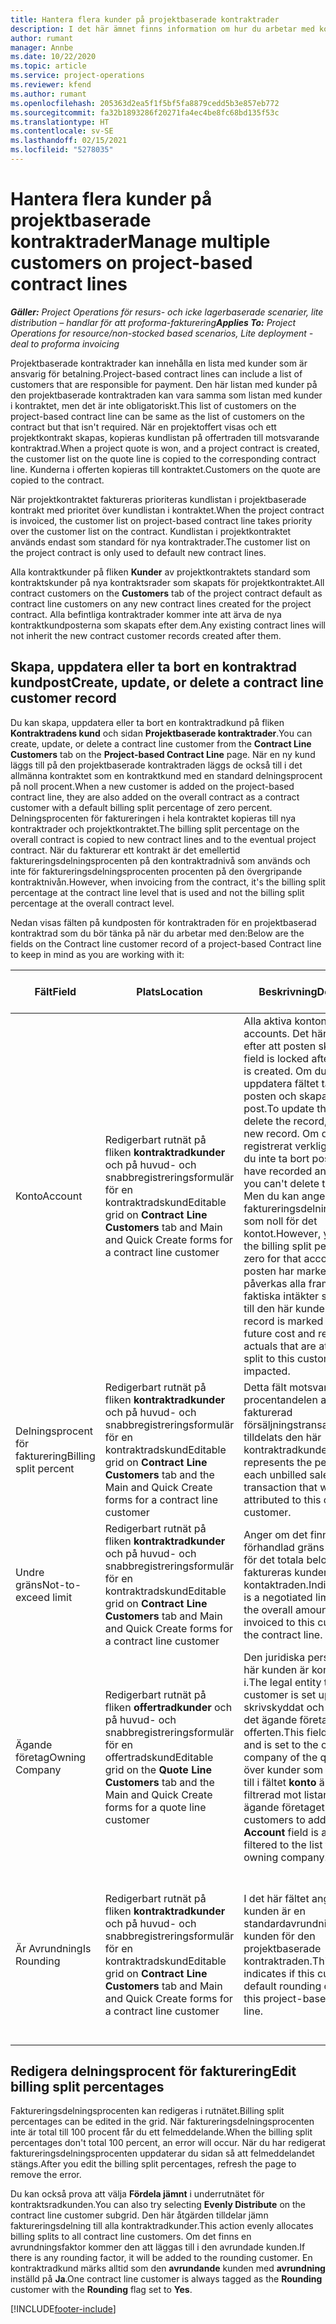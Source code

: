 ```yaml
---
title: Hantera flera kunder på projektbaserade kontraktrader
description: I det här ämnet finns information om hur du arbetar med kontraktrader och kontrakt som innehåller flera kunder.
author: rumant
manager: Annbe
ms.date: 10/22/2020
ms.topic: article
ms.service: project-operations
ms.reviewer: kfend
ms.author: rumant
ms.openlocfilehash: 205363d2ea5f1f5bf5fa8879cedd5b3e857eb772
ms.sourcegitcommit: fa32b1893286f20271fa4ec4be8fc68bd135f53c
ms.translationtype: HT
ms.contentlocale: sv-SE
ms.lasthandoff: 02/15/2021
ms.locfileid: "5278035"
---
```

# <a name="manage-multiple-customers-on-project-based-contract-lines"></a><span data-ttu-id="1e82b-103">Hantera flera kunder på projektbaserade kontraktrader</span><span class="sxs-lookup"><span data-stu-id="1e82b-103">Manage multiple customers on project-based contract lines</span></span>

<span data-ttu-id="1e82b-104">_**Gäller:** Project Operations för resurs- och icke lagerbaserade scenarier, lite distribution – handlar för att proforma-fakturering_</span><span class="sxs-lookup"><span data-stu-id="1e82b-104">_**Applies To:** Project Operations for resource/non-stocked based scenarios, Lite deployment - deal to proforma invoicing_</span></span>

<span data-ttu-id="1e82b-105">Projektbaserade kontraktrader kan innehålla en lista med kunder som är ansvarig för betalning.</span><span class="sxs-lookup"><span data-stu-id="1e82b-105">Project-based contract lines can include a list of customers that are responsible for payment.</span></span> <span data-ttu-id="1e82b-106">Den här listan med kunder på den projektbaserade kontraktraden kan vara samma som listan med kunder i kontraktet, men det är inte obligatoriskt.</span><span class="sxs-lookup"><span data-stu-id="1e82b-106">This list of customers on the project-based contract line can be same as the list of customers on the contract but that isn't required.</span></span> <span data-ttu-id="1e82b-107">När en projektoffert visas och ett projektkontrakt skapas, kopieras kundlistan på offertraden till motsvarande kontraktrad.</span><span class="sxs-lookup"><span data-stu-id="1e82b-107">When a project quote is won, and a project contract is created, the customer list on the quote line is copied to the corresponding contract line.</span></span> <span data-ttu-id="1e82b-108">Kunderna i offerten kopieras till kontraktet.</span><span class="sxs-lookup"><span data-stu-id="1e82b-108">Customers on the quote are copied to the contract.</span></span>

<span data-ttu-id="1e82b-109">När projektkontraktet faktureras prioriteras kundlistan i projektbaserade kontrakt med prioritet över kundlistan i kontraktet.</span><span class="sxs-lookup"><span data-stu-id="1e82b-109">When the project contract is invoiced, the customer list on project-based contract line takes priority over the customer list on the contract.</span></span> <span data-ttu-id="1e82b-110">Kundlistan i projektkontraktet används endast som standard för nya kontraktrader.</span><span class="sxs-lookup"><span data-stu-id="1e82b-110">The customer list on the project contract is only used to default new contract lines.</span></span>

<span data-ttu-id="1e82b-111">Alla kontraktkunder på fliken **Kunder** av projektkontraktets standard som kontraktskunder på nya kontraktsrader som skapats för projektkontraktet.</span><span class="sxs-lookup"><span data-stu-id="1e82b-111">All contract customers on the **Customers** tab of the project contract default as contract line customers on any new contract lines created for the project contract.</span></span> <span data-ttu-id="1e82b-112">Alla befintliga kontraktrader kommer inte att ärva de nya kontraktkundposterna som skapats efter dem.</span><span class="sxs-lookup"><span data-stu-id="1e82b-112">Any existing contract lines will not inherit the new contract customer records created after them.</span></span>

## <a name="create-update-or-delete-a-contract-line-customer-record"></a><span data-ttu-id="1e82b-113">Skapa, uppdatera eller ta bort en kontraktrad kundpost</span><span class="sxs-lookup"><span data-stu-id="1e82b-113">Create, update, or delete a contract line customer record</span></span>

<span data-ttu-id="1e82b-114">Du kan skapa, uppdatera eller ta bort en kontraktradkund på fliken **Kontraktradens kund** och sidan **Projektbaserade kontraktrader**.</span><span class="sxs-lookup"><span data-stu-id="1e82b-114">You can create, update, or delete a contract line customer from the **Contract Line Customers** tab on the **Project-based Contract Line** page.</span></span> <span data-ttu-id="1e82b-115">När en ny kund läggs till på den projektbaserade kontraktraden läggs de också till i det allmänna kontraktet som en kontraktkund med en standard delningsprocent på noll procent.</span><span class="sxs-lookup"><span data-stu-id="1e82b-115">When a new customer is added on the project-based contract line, they are also added on the overall contract as a contract customer with a default billing split percentage of zero percent.</span></span> <span data-ttu-id="1e82b-116">Delningsprocenten för faktureringen i hela kontraktet kopieras till nya kontraktrader och projektkontraktet.</span><span class="sxs-lookup"><span data-stu-id="1e82b-116">The billing split percentage on the overall contract is copied to new contract lines and to the eventual project contract.</span></span> <span data-ttu-id="1e82b-117">När du fakturerar ett kontrakt är det emellertid faktureringsdelningsprocenten på den kontraktradnivå som används och inte för faktureringsdelningsprocenten procenten på den övergripande kontraktnivån.</span><span class="sxs-lookup"><span data-stu-id="1e82b-117">However, when invoicing from the contract, it's the billing split percentage at the contract line level that is used and not the billing split percentage at the overall contract level.</span></span> 

<span data-ttu-id="1e82b-118">Nedan visas fälten på kundposten för kontraktraden för en projektbaserad kontraktrad som du bör tänka på när du arbetar med den:</span><span class="sxs-lookup"><span data-stu-id="1e82b-118">Below are the fields on the Contract line customer record of a project-based Contract line to keep in mind as you are working with it:</span></span>

| <span data-ttu-id="1e82b-119">Fält</span><span class="sxs-lookup"><span data-stu-id="1e82b-119">Field</span></span> | <span data-ttu-id="1e82b-120">Plats</span><span class="sxs-lookup"><span data-stu-id="1e82b-120">Location</span></span> | <span data-ttu-id="1e82b-121">Beskrivning</span><span class="sxs-lookup"><span data-stu-id="1e82b-121">Description</span></span> | <span data-ttu-id="1e82b-122">Inverkan nedströms</span><span class="sxs-lookup"><span data-stu-id="1e82b-122">Downstream impact</span></span> |
| --- | --- | --- | --- |
| <span data-ttu-id="1e82b-123">Konto</span><span class="sxs-lookup"><span data-stu-id="1e82b-123">Account</span></span> | <span data-ttu-id="1e82b-124">Redigerbart rutnät på fliken **kontraktradkunder** och på huvud- och snabbregistreringsformulär för en kontraktradskund</span><span class="sxs-lookup"><span data-stu-id="1e82b-124">Editable grid on **Contract Line Customers** tab and Main and Quick Create forms for a contract line customer</span></span> | <span data-ttu-id="1e82b-125">Alla aktiva konton.</span><span class="sxs-lookup"><span data-stu-id="1e82b-125">All active accounts.</span></span> <span data-ttu-id="1e82b-126">Det här fältet låses efter att posten skapas.</span><span class="sxs-lookup"><span data-stu-id="1e82b-126">This field is locked after the record is created.</span></span> <span data-ttu-id="1e82b-127">Om du vill uppdatera fältet tar du bort posten och skapar en ny post.</span><span class="sxs-lookup"><span data-stu-id="1e82b-127">To update the field, delete the record, and create a new record.</span></span> <span data-ttu-id="1e82b-128">Om du har registrerat verkliga värden kan du inte ta bort posten.</span><span class="sxs-lookup"><span data-stu-id="1e82b-128">If you have recorded any actuals, you can't delete the record.</span></span> <span data-ttu-id="1e82b-129">Men du kan ange en faktureringsdelningsprocenten som noll för det kontot.</span><span class="sxs-lookup"><span data-stu-id="1e82b-129">However, you can mark the billing split percentage as zero for that account.</span></span> <span data-ttu-id="1e82b-130">När posten har markerats som noll påverkas alla framtida och faktiska intäkter som hänförs till den här kunden.</span><span class="sxs-lookup"><span data-stu-id="1e82b-130">When the record is marked as zero, any future cost and revenue actuals that are attributed or split to this customer are impacted.</span></span> | <span data-ttu-id="1e82b-131">När du plockar ett konto från huvudkontolistan för att lägga till och spara dem läggs kontraktradkunden också till som en kontraktkund.</span><span class="sxs-lookup"><span data-stu-id="1e82b-131">When you pick an account from the master list of accounts to add and save them, the contract line customer is also added as a contract customer.</span></span> <span data-ttu-id="1e82b-132">Kontraktradkunder används när fakturor skapas.</span><span class="sxs-lookup"><span data-stu-id="1e82b-132">Contract line customers are used when invoices are generated.</span></span> |
| <span data-ttu-id="1e82b-133">Delningsprocent för fakturering</span><span class="sxs-lookup"><span data-stu-id="1e82b-133">Billing split percent</span></span> | <span data-ttu-id="1e82b-134">Redigerbart rutnät på fliken **kontraktradkunder** och på huvud- och snabbregistreringsformulär för en kontraktradskund</span><span class="sxs-lookup"><span data-stu-id="1e82b-134">Editable grid on **Contract Line Customers** tab and the Main and Quick Create forms for a contract line customer</span></span> | <span data-ttu-id="1e82b-135">Detta fält motsvarar procentandelen av varje fakturerad försäljningstransaktion som tilldelats den här kontraktradkunden.</span><span class="sxs-lookup"><span data-stu-id="1e82b-135">This field represents the percentage of each unbilled sales transaction that will be attributed to this contract line customer.</span></span> | <span data-ttu-id="1e82b-136">Kontraktradkunder och faktureringsdelningsprocent används när faktiska värden skapas efter godkännande och när fakturan har genererats.</span><span class="sxs-lookup"><span data-stu-id="1e82b-136">Contract line customers and billing split percentages are used when actuals are created after approval and when the invoice is generated.</span></span> |
| <span data-ttu-id="1e82b-137">Undre gräns</span><span class="sxs-lookup"><span data-stu-id="1e82b-137">Not-to-exceed limit</span></span> | <span data-ttu-id="1e82b-138">Redigerbart rutnät på fliken **kontraktradkunder** och på huvud- och snabbregistreringsformulär för en kontraktradskund</span><span class="sxs-lookup"><span data-stu-id="1e82b-138">Editable grid on **Contract Line Customers** tab and Main and Quick Create forms for a contract line customer</span></span> | <span data-ttu-id="1e82b-139">Anger om det finns en förhandlad gräns eller ett tak för det totala belopp som ska faktureras kunden för kontaktraden.</span><span class="sxs-lookup"><span data-stu-id="1e82b-139">Indicates if there is a negotiated limit or cap to the overall amount that will be invoiced to this customer for the contract line.</span></span> | <span data-ttu-id="1e82b-140">Undre gränsen för kontraktradkunden används när faktiska värden skapas och fakturorna skapas.</span><span class="sxs-lookup"><span data-stu-id="1e82b-140">The not-to-exceed limit for the contract line customer is used when actuals are created and the invoices are generated.</span></span> |
| <span data-ttu-id="1e82b-141">Ägande företag</span><span class="sxs-lookup"><span data-stu-id="1e82b-141">Owning Company</span></span> | <span data-ttu-id="1e82b-142">Redigerbart rutnät på fliken **offertradkunder** och på huvud- och snabbregistreringsformulär för en offertradskund</span><span class="sxs-lookup"><span data-stu-id="1e82b-142">Editable grid on the **Quote Line Customers** tab and the Main and Quick Create forms for a quote line customer</span></span> | <span data-ttu-id="1e82b-143">Den juridiska person som den här kunden är konfigurerad i.</span><span class="sxs-lookup"><span data-stu-id="1e82b-143">The legal entity that this customer is set up in.</span></span> <span data-ttu-id="1e82b-144">Fältet är skrivskyddat och är inställt på det ägande företaget i offerten.</span><span class="sxs-lookup"><span data-stu-id="1e82b-144">This field is read-only and is set to the owning company of the quote.</span></span> <span data-ttu-id="1e82b-145">Listan över kunder som ska läggas till i fältet **konto** är redan filtrerad mot listan från det ägande företaget.</span><span class="sxs-lookup"><span data-stu-id="1e82b-145">The list of customers to add in the **Account** field is already filtered to the list from this owning company.</span></span> | <span data-ttu-id="1e82b-146">Begreppet ett ägande företag likställer begreppet en juridisk person.</span><span class="sxs-lookup"><span data-stu-id="1e82b-146">The concept of an owning company equates to the concept of a legal entity.</span></span> <span data-ttu-id="1e82b-147">Alla kostnader och intäkter från det här projektet redovisas i det ägande företagets huvudbok.</span><span class="sxs-lookup"><span data-stu-id="1e82b-147">All costs and revenue accruing from this project are accounted for in the General ledger of the owning company.</span></span> |
| <span data-ttu-id="1e82b-148">Är Avrundning</span><span class="sxs-lookup"><span data-stu-id="1e82b-148">Is Rounding</span></span> | <span data-ttu-id="1e82b-149">Redigerbart rutnät på fliken **kontraktradkunder** och på huvud- och snabbregistreringsformulär för en kontraktradskund</span><span class="sxs-lookup"><span data-stu-id="1e82b-149">Editable grid on **Contract Line Customers** tab and Main and Quick Create forms for a contract line customer</span></span> | <span data-ttu-id="1e82b-150">I det här fältet anges om kunden är en standardavrundning för kunden för den projektbaserade kontraktraden.</span><span class="sxs-lookup"><span data-stu-id="1e82b-150">This field indicates if this customer is a default rounding customer for this project-based contract line.</span></span> | <span data-ttu-id="1e82b-151">När du genererar ett faktiskt värde enligt faktureringsdelningsprocenten kan det finnas vissa avrundningsdifferenser.</span><span class="sxs-lookup"><span data-stu-id="1e82b-151">When you generate an actual according to the billing split percentage, there may be some rounding differences.</span></span> <span data-ttu-id="1e82b-152">Den här kunden avräknar avrundningsdifferenserna i det här fallet.</span><span class="sxs-lookup"><span data-stu-id="1e82b-152">This customer is attributed the rounding differences in this case.</span></span> |

## <a name="edit-billing-split-percentages"></a><span data-ttu-id="1e82b-153">Redigera delningsprocent för fakturering</span><span class="sxs-lookup"><span data-stu-id="1e82b-153">Edit billing split percentages</span></span>

<span data-ttu-id="1e82b-154">Faktureringsdelningsprocenten kan redigeras i rutnätet.</span><span class="sxs-lookup"><span data-stu-id="1e82b-154">Billing split percentages can be edited in the grid.</span></span> <span data-ttu-id="1e82b-155">När faktureringsdelningsprocenten inte är total till 100 procent får du ett felmeddelande.</span><span class="sxs-lookup"><span data-stu-id="1e82b-155">When the billing split percentages don't total 100 percent, an error will occur.</span></span> <span data-ttu-id="1e82b-156">När du har redigerat faktureringsdelningsprocenten uppdaterar du sidan så att felmeddelandet stängs.</span><span class="sxs-lookup"><span data-stu-id="1e82b-156">After you edit the billing split percentages, refresh the page to remove the error.</span></span>

<span data-ttu-id="1e82b-157">Du kan också prova att välja **Fördela jämnt** i underrutnätet för kontraktsradkunden.</span><span class="sxs-lookup"><span data-stu-id="1e82b-157">You can also try selecting **Evenly Distribute** on the contract line customer subgrid.</span></span> <span data-ttu-id="1e82b-158">Den här åtgärden tilldelar jämn faktureringsdelning till alla kontraktradkunder.</span><span class="sxs-lookup"><span data-stu-id="1e82b-158">This action evenly allocates billing splits to all contract line customers.</span></span> <span data-ttu-id="1e82b-159">Om det finns en avrundningsfaktor kommer den att läggas till i den avrundade kunden.</span><span class="sxs-lookup"><span data-stu-id="1e82b-159">If there is any rounding factor, it will be added to the rounding customer.</span></span> <span data-ttu-id="1e82b-160">En kontraktradkund märks alltid som den **avrundande** kunden med **avrundning** inställd på **Ja**.</span><span class="sxs-lookup"><span data-stu-id="1e82b-160">One contract line customer is always tagged as the **Rounding** customer with the **Rounding** flag set to **Yes**.</span></span>


[!INCLUDE[footer-include](../includes/footer-banner.md)]